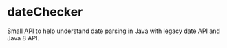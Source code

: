 # dateChecker

Small API to help understand date parsing in Java with legacy date API and Java 8 API.
